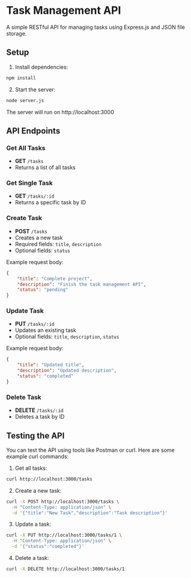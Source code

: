 # Task Management API

A simple RESTful API for managing tasks using Express.js and JSON file storage.

## Setup

1. Install dependencies:
```bash
npm install
```

2. Start the server:
```bash
node server.js
```

The server will run on http://localhost:3000

## API Endpoints

### Get All Tasks
- **GET** `/tasks`
- Returns a list of all tasks

### Get Single Task
- **GET** `/tasks/:id`
- Returns a specific task by ID

### Create Task
- **POST** `/tasks`
- Creates a new task
- Required fields: `title`, `description`
- Optional fields: `status`

Example request body:
```json
{
    "title": "Complete project",
    "description": "Finish the task management API",
    "status": "pending"
}
```

### Update Task
- **PUT** `/tasks/:id`
- Updates an existing task
- Optional fields: `title`, `description`, `status`

Example request body:
```json
{
    "title": "Updated title",
    "description": "Updated description",
    "status": "completed"
}
```

### Delete Task
- **DELETE** `/tasks/:id`
- Deletes a task by ID

## Testing the API

You can test the API using tools like Postman or curl. Here are some example curl commands:

1. Get all tasks:
```bash
curl http://localhost:3000/tasks
```

2. Create a new task:
```bash
curl -X POST http://localhost:3000/tasks \
  -H "Content-Type: application/json" \
  -d '{"title":"New Task","description":"Task description"}'
```

3. Update a task:
```bash
curl -X PUT http://localhost:3000/tasks/1 \
  -H "Content-Type: application/json" \
  -d '{"status":"completed"}'
```

4. Delete a task:
```bash
curl -X DELETE http://localhost:3000/tasks/1
``` 